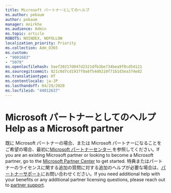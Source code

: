 ```yaml
---
title: Microsoft パートナーとしてのヘルプ
ms.author: pebaum
author: pebaum
manager: mnirkhe
ms.audience: Admin
ms.topic: article
ROBOTS: NOINDEX, NOFOLLOW
localization_priority: Priority
ms.collection: Adm_O365
ms.custom:
- "9001683"
- "5079"
ms.openlocfilehash: 5aef20217d047d2321dfb3be734bea9f0cd54121
ms.sourcegitcommit: 821c0d7cd1937f0a8f54d0210f71b1d3ea374e82
ms.translationtype: HT
ms.contentlocale: ja-JP
ms.lasthandoff: 04/29/2020
ms.locfileid: "44012637"
---
```

# <a name="help-as-a-microsoft-partner"></a><span data-ttu-id="e721d-102">Microsoft パートナーとしてのヘルプ</span><span class="sxs-lookup"><span data-stu-id="e721d-102">Help as a Microsoft partner</span></span>

<span data-ttu-id="e721d-103">既に Microsoft パートナーの場合、または Microsoft パートナーになることをご希望の場合、最初に[Microsoft パートナーセンター ](https://support.microsoft.com/help/4499930/partner-center-overview)を参照してください。</span><span class="sxs-lookup"><span data-stu-id="e721d-103">If you are an existing Microsoft partner or looking to become a Microsoft partner, go to the [Microsoft Partner Center](https://support.microsoft.com/help/4499930/partner-center-overview) to get started.</span></span> <span data-ttu-id="e721d-104">特典またはパートナーのライセンスに関する追加の質問に対する追加のヘルプが必要な場合は、[パートナーサポート](https://aka.ms/partnersupport)にお問い合わせください。</span><span class="sxs-lookup"><span data-stu-id="e721d-104">If you need additional help with your benefits or any additional partner licensing questions, please reach out to [partner support](https://aka.ms/partnersupport).</span></span>
